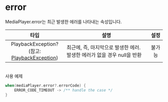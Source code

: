 # error

MediaPlayer.error는 최근 발생한 에러를 나타내는 속성입니다.

|타입|설명|설정|
|:--:|--|:--:|
|PlaybackException?<br>(참고: [PlaybackException](https://developer.android.com/reference/kotlin/androidx/media3/common/PlaybackException))|최근에, 즉, 마지막으로 발생한 에러. 발생한 에러가 없을 경우 null을 반환|불가능|

\
사용 예제
```kotlin
when(mediaPlayer.error?.errorCode) {
    ERROR_CODE_TIMEOUT -> /** handle the case */
}
```
